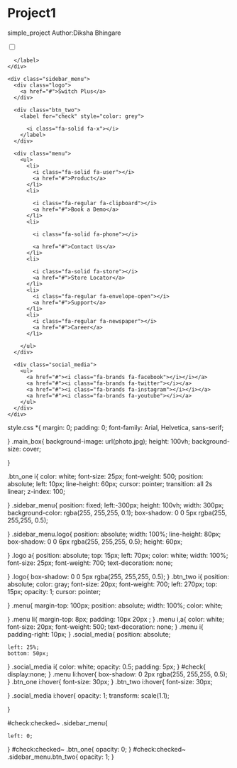 # Project1
simple_project
Author:Diksha Bhingare
<!DOCTYPE html>
<html lang="en">

<head>
  <meta charset="UTF-8" />
  <meta http-equiv="X-UA-Compatible" content="IE=edge" />
  <meta name="viewport" content="width=device-width, initial-scale=1.0" />
  <title>sidebar </title>
  <link rel="stylesheet" href="https://cdnjs.cloudflare.com/ajax/libs/font-awesome/6.5.0/css/all.css"
    integrity="sha512-imTMcrMfwTWMwbgH3ComWWGCoDCo2jO1Qrvoa7B/Kcy7MrP5XMojK/Ede5uYofzcYyx4aFXdwzsm1QxdQXZreg=="
    crossorigin="anonymous" referrerpolicy="no-referrer" />
  <link rel="stylesheet" href="https://cdnjs.cloudflare.com/ajax/libs/font-awesome/6.5.0/css/all.min.css"
    integrity="sha512-Avb2QiuDEEvB4bZJYdft2mNjVShBftLdPG8FJ0V7irTLQ8Uo0qcPxh4Plq7G5tGm0rU+1SPhVotteLpBERwTkw=="
    crossorigin="anonymous" referrerpolicy="no-referrer" />

  <link rel="stylesheet" href="style.css">
</head>

<body>
  <div class="main_box">
    <input type="checkbox" id="check" />
    <div class="btn_one">
      <label for="check">
        <i class="fa-solid fa-plus"></i>



      </label>
    </div>

    <div class="sidebar_menu">
      <div class="logo">
        <a href="#">Switch Plus</a>
      </div>

      <div class="btn_two">
        <label for="check" style="color: grey">

          <i class="fa-solid fa-x"></i>
        </label>
      </div>

      <div class="menu">
        <ul>
          <li>
            <i class="fa-solid fa-user"></i>
            <a href="#">Product</a>
          </li>
          <li>
            
            <i class="fa-regular fa-clipboard"></i>
            <a href="#">Book a Demo</a>
          </li>
          <li>
            
            <i class="fa-solid fa-phone"></i>

            <a href="#">Contact Us</a>
          </li>
          <li>
            
            <i class="fa-solid fa-store"></i>
            <a href="#">Store Locator</a>
          </li>
          <li>
            <i class="fa-regular fa-envelope-open"></i>
            <a href="#">Support</a>
          </li>
          <li>
            <i class="fa-regular fa-newspaper"></i>
            <a href="#">Career</a>
          </li>

        </ul>
      </div>

      <div class="social_media">
        <ul>
          <a href="#"><i class="fa-brands fa-facebook"></i></i></a>
          <a href="#"><i class="fa-brands fa-twitter"></i></a>
          <a href="#"><i class="fa-brands fa-instagram"></i></i></a>
          <a href="#"><i class="fa-brands fa-youtube"></i></a>
        </ul>
      </div>
    </div>
  </div>
</body>

</html>




style.css
*{
    margin: 0;
    padding: 0;
    font-family: Arial, Helvetica, sans-serif;
  
}
.main_box{
    background-image: url(photo.jpg);
    height: 100vh;
    background-size: cover;
    

}


.btn_one i{
    color: white;
    font-size: 25px;
    font-weight: 500;
    position: absolute;
    left: 10px;
    line-height: 60px;
    cursor: pointer;
    transition: all 2s linear;
    z-index: 100;
    
}
.sidebar_menu{
    position: fixed;
    left:-300px;
    height: 100vh;
    width: 300px;
    background-color: rgba(255, 255,255, 0.1);
    box-shadow: 0 0 5px rgba(255, 255,255, 0.5);

}
.sidebar_menu.logo{
    position: absolute;
    width: 100%;
    line-height: 80px;
    box-shadow: 0 0 6px rgba(255, 255,255, 0.5);
    height: 60px;


}
.logo a{
    position: absolute;
    top: 15px;
    left: 70px;
    color: white;
    width: 100%;
    font-size: 25px;
    font-weight: 700;
    text-decoration: none;
    
    

}
.logo{
    box-shadow: 0 0 5px rgba(255, 255,255, 0.5);
}
.btn_two i{
    position: absolute;
    color: gray;
    font-size: 20px;
    font-weight: 700;
    left: 270px;
    top: 15px;
    opacity: 1;
    cursor: pointer;
   

}
.menu{
    margin-top: 100px;
    position: absolute;
    width: 100%;
    color: white;
    
    
}
.menu li{
    margin-top: 8px;
    padding: 10px 20px ;
}
.menu i,a{
    color: white;
    font-size: 20px;
    font-weight: 500;
    text-decoration: none;
}
.menu i{
    padding-right: 10px;
}
.social_media{
    position: absolute;
   
    left: 25%;
    bottom: 50px;

}
.social_media i{
    color: white;
    opacity: 0.5;
    padding: 5px;
}
#check{
    display:none;
}
.menu li:hover{
    box-shadow: 0 2px rgba(255, 255,255, 0.5);
}
.btn_one i:hover{
    font-size: 30px;
}
.btn_two i:hover{
    font-size: 30px;
   
}
.social_media i:hover{
    opacity: 1;
    transform: scale(1.1);

}

#check:checked~ .sidebar_menu{

    left: 0;
}
#check:checked~ .btn_one{
    opacity: 0;
}
#check:checked~ .sidebar_menu.btn_two{
    opacity: 1;
}



